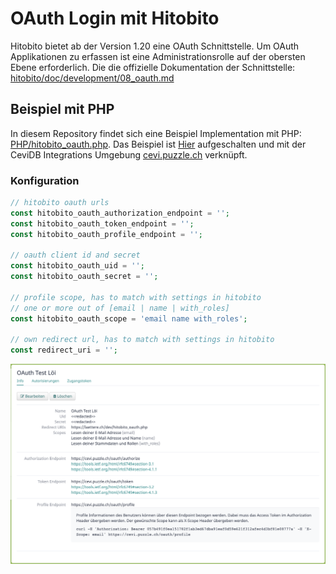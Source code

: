 # OAuth Login mit Hitobito
Hitobito bietet ab der Version 1.20 eine OAuth Schnittstelle. Um OAuth Applikationen zu erfassen ist eine Administrationsrolle auf der obersten Ebene erforderlich. Die die offizielle Dokumentation der Schnittstelle: [hitobito/doc/development/08_oauth.md](https://github.com/hitobito/hitobito/blob/master/doc/development/08_oauth.md)

## Beispiel mit PHP
In diesem Repository findet sich eine Beispiel Implementation mit PHP: [PHP/hitobito_oauth.php](PHP/hitobito_oauth.php). Das Beispiel ist [Hier](https://laettere.ch/dev/hitobito_oauth.php) aufgeschalten und mit der CeviDB Integrations Umgebung [cevi.puzzle.ch](https://cevi.puzzle.ch) verknüpft.

### Konfiguration
```php
// hitobito oauth urls
const hitobito_oauth_authorization_endpoint = '';
const hitobito_oauth_token_endpoint = '';
const hitobito_oauth_profile_endpoint = '';

// oauth client id and secret
const hitobito_oauth_uid = '';
const hitobito_oauth_secret = '';

// profile scope, has to match with settings in hitobito
// one or more out of [email | name | with_roles]
const hitobito_oauth_scope = 'email name with_roles';

// own redirect url, has to match with settings in hitobito
const redirect_uri = '';

```
![Ansicht in Hitobito](README/hitobito_oauth_application.png)
